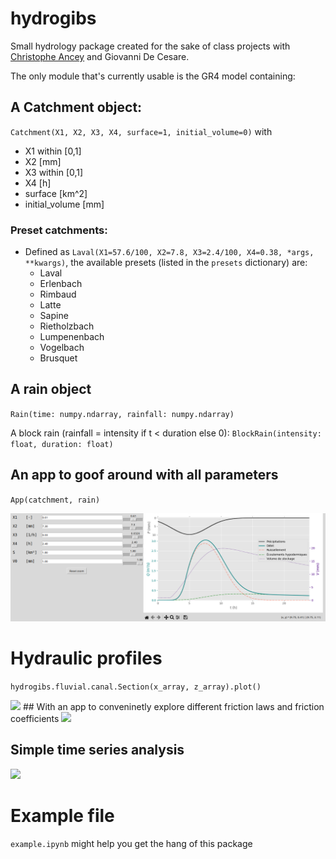 # hydrogibs

Small hydrology package created for the sake of class projects with [Christophe Ancey](https://fr.ancey.ch/ "fr.ancey.ch") and Giovanni De Cesare.

The only module that's currently usable is the GR4 model containing:

## A Catchment object:

`Catchment(X1, X2, X3, X4, surface=1, initial_volume=0)` with

* X1 within [0,1]
* X2 [mm]
* X3 within [0,1]
* X4 [h]
* surface [km^2]
* initial_volume [mm]

### Preset catchments:

* Defined as `Laval(X1=57.6/100, X2=7.8, X3=2.4/100, X4=0.38, *args, **kwargs)`, the available presets (listed in the `presets` dictionary) are:
  * Laval
  * Erlenbach
  * Rimbaud
  * Latte
  * Sapine
  * Rietholzbach
  * Lumpenenbach
  * Vogelbach
  * Brusquet

## A rain object

 `Rain(time: numpy.ndarray, rainfall: numpy.ndarray)`

A block rain (rainfall = intensity if t < duration else 0): `BlockRain(intensity: float, duration: float)`

## An app to goof around with all parameters

 `App(catchment, rain)`

<img src="hydrogibs/floods/GR4.png">

# Hydraulic profiles

```hydrogibs.fluvial.canal.Section(x_array, z_array).plot()```

<img src="hydrogibs/fluvial/profiles/closedprofile.png">
## With an app to conveninetly explore different friction laws and friction coefficients
<img src="hydrogibs/fluvial/profiles/profile_app.png">


## Simple time series analysis

<img src="hydrogibs/extreme/fréchet.png">

# Example file

`example.ipynb` might help you get the hang of this package
